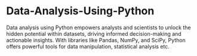 # Data-Analysis-Using-Python
Data analysis using Python empowers analysts and scientists to unlock the hidden potential within datasets, driving informed decision-making and actionable insights. With libraries like Pandas, NumPy, and SciPy, Python offers powerful tools for data manipulation, statistical analysis etc.

